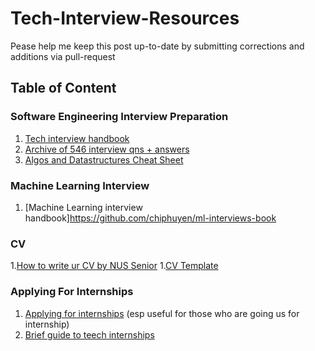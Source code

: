 # Tech-Interview-Resources
Pease help me keep this post up-to-date by submitting corrections and additions via pull-request

## Table of Content


### Software Engineering Interview Preparation
1. [Tech interview handbook](https://github.com/yangshun/tech-interview-handbook)
1. [Archive of 546 interview qns + answers](https://docs.google.com/document/d/1lFJf29WrO05OhNNuVYfHQPmO_k556F6gmi3qiWx8qZY/edit)
1. [Algos and Datastructures Cheat Sheet](https://github.com/SuyashLakhotia/TechInterview)

### Machine Learning Interview
1. [Machine Learning interview handbook]https://github.com/chiphuyen/ml-interviews-book

### CV
1.[How to write ur CV by NUS Senior](https://luyangkenneth.github.io/evolution-of-resumes/)
1.[CV Template](https://www.overleaf.com/latex/templates/deedy-cv/bjryvfsjdyxz)


### Applying For Internships
1. [Applying for internships](https://ymichael.github.io/projectintern/) (esp useful for those who are going us for internship)
2. [Brief guide to teech internships](http://alexeymk.com/a-brief-guide-to-tech-internships/)
